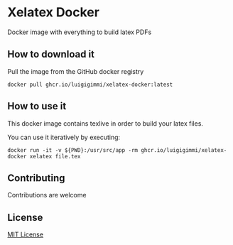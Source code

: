# Xelatex Docker
Docker image with everything to build latex PDFs

## How to download it

Pull the image from the GitHub docker registry

```
docker pull ghcr.io/luigigimmi/xelatex-docker:latest
```

## How to use it
This docker image contains texlive in order to build your latex files.

You can use it iteratively by executing:
```
docker run -it -v ${PWD}:/usr/src/app -rm ghcr.io/luigigimmi/xelatex-docker xelatex file.tex
```

## Contributing
Contributions are welcome

## License
[MIT License](LICENSE)